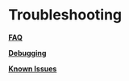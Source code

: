 # Troubleshooting

**[FAQ](./faq.md)**

**[Debugging](./debugging.md)**

**[Known Issues](./issues.md)**
